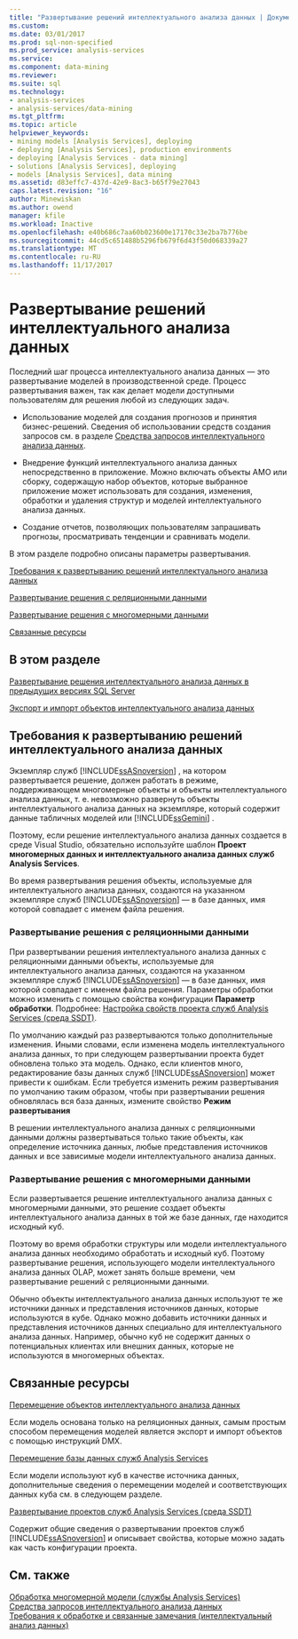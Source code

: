 ```yaml
---
title: "Развертывание решений интеллектуального анализа данных | Документы Microsoft"
ms.custom: 
ms.date: 03/01/2017
ms.prod: sql-non-specified
ms.prod_service: analysis-services
ms.service: 
ms.component: data-mining
ms.reviewer: 
ms.suite: sql
ms.technology:
- analysis-services
- analysis-services/data-mining
ms.tgt_pltfrm: 
ms.topic: article
helpviewer_keywords:
- mining models [Analysis Services], deploying
- deploying [Analysis Services], production environments
- deploying [Analysis Services - data mining]
- solutions [Analysis Services], deploying
- models [Analysis Services], data mining
ms.assetid: d83effc7-437d-42e9-8ac3-b65f79e27043
caps.latest.revision: "16"
author: Minewiskan
ms.author: owend
manager: kfile
ms.workload: Inactive
ms.openlocfilehash: e40b686c7aa60b023600e17170c33e2ba7b776be
ms.sourcegitcommit: 44cd5c651488b5296fb679f6d43f50d068339a27
ms.translationtype: MT
ms.contentlocale: ru-RU
ms.lasthandoff: 11/17/2017
---
```

# <a name="deployment-of-data-mining-solutions"></a>Развертывание решений интеллектуального анализа данных
  Последний шаг процесса интеллектуального анализа данных — это развертывание моделей в производственной среде. Процесс развертывания важен, так как делает модели доступными пользователям для решения любой из следующих задач.  
  
-   Использование моделей для создания прогнозов и принятия бизнес-решений. Сведения об использовании средств создания запросов см. в разделе [Средства запросов интеллектуального анализа данных](../../analysis-services/data-mining/data-mining-query-tools.md).  
  
-   Внедрение функций интеллектуального анализа данных непосредственно в приложение. Можно включать объекты AMO или сборку, содержащую набор объектов, которые выбранное приложение может использовать для создания, изменения, обработки и удаления структур и моделей интеллектуального анализа данных.  
  
-   Создание отчетов, позволяющих пользователям запрашивать прогнозы, просматривать тенденции и сравнивать модели.  
  
 В этом разделе подробно описаны параметры развертывания.  
  
 [Требования к развертыванию решений интеллектуального анализа данных](#bkmk_Reqs)  
  
 [Развертывание решения с реляционными данными](#bkmk_RelationalSltn)  
  
 [Развертывание решения с многомерными данными](#bkmk_MDSltn)  
  
 [Связанные ресурсы](#bkmk_Resources)  
  
## <a name="in-this-section"></a>В этом разделе  
 [Развертывание решения интеллектуального анализа данных в предыдущих версиях SQL Server](../../analysis-services/data-mining/deploy-a-data-mining-solution-to-previous-versions-of-sql-server.md)  
  
 [Экспорт и импорт объектов интеллектуального анализа данных](../../analysis-services/data-mining/export-and-import-data-mining-objects.md)  
  
##  <a name="bkmk_Reqs"></a> Требования к развертыванию решений интеллектуального анализа данных  
 Экземпляр служб [!INCLUDE[ssASnoversion](../../includes/ssasnoversion-md.md)] , на котором развертывается решение, должен работать в режиме, поддерживающем многомерные объекты и объекты интеллектуального анализа данных, т. е. невозможно развернуть объекты интеллектуального анализа данных на экземпляре, который содержит данные табличных моделей или [!INCLUDE[ssGemini](../../includes/ssgemini-md.md)] .  
  
 Поэтому, если решение интеллектуального анализа данных создается в среде Visual Studio, обязательно используйте шаблон **Проект многомерных данных и интеллектуального анализа данных служб Analysis Services**.  
  
 Во время развертывания решения объекты, используемые для интеллектуального анализа данных, создаются на указанном экземпляре служб [!INCLUDE[ssASnoversion](../../includes/ssasnoversion-md.md)] — в базе данных, имя которой совпадает с именем файла решения.  
  
###  <a name="bkmk_RelationalSltn"></a> Развертывание решения с реляционными данными  
 При развертывании решения интеллектуального анализа данных с реляционными данными объекты, используемые для интеллектуального анализа данных, создаются на указанном экземпляре служб [!INCLUDE[ssASnoversion](../../includes/ssasnoversion-md.md)] — в базе данных, имя которой совпадает с именем файла решения. Параметры обработки можно изменить с помощью свойства конфигурации **Параметр обработки**. Подробнее: [Настройка свойств проекта служб Analysis Services (среда SSDT)](../../analysis-services/multidimensional-models/configure-analysis-services-project-properties-ssdt.md).  
  
 По умолчанию каждый раз развертываются только дополнительные изменения. Иными словами, если изменена модель интеллектуального анализа данных, то при следующем развертывании проекта будет обновлена только эта модель. Однако, если клиентов много, редактирование базы данных служб [!INCLUDE[ssASnoversion](../../includes/ssasnoversion-md.md)] может привести к ошибкам. Если требуется изменить режим развертывания по умолчанию таким образом, чтобы при развертывании решения обновлялась вся база данных, измените свойство **Режим развертывания**  
  
 В решении интеллектуального анализа данных с реляционными данными должны развертываться только такие объекты, как определение источника данных, любые представления источников данных и все зависимые модели интеллектуального анализа данных.  
  
###  <a name="bkmk_MDSltn"></a> Развертывание решения с многомерными данными  
 Если развертывается решение интеллектуального анализа данных с многомерными данными, это решение создает объекты интеллектуального анализа данных в той же базе данных, где находится исходный куб.  
  
 Поэтому во время обработки структуры или модели интеллектуального анализа данных необходимо обработать и исходный куб. Поэтому развертывание решения, использующего модели интеллектуального анализа данных OLAP, может занять больше времени, чем развертывание решений с реляционными данными.  
  
 Обычно объекты интеллектуального анализа данных используют те же источники данных и представления источников данных, которые используются в кубе. Однако можно добавить источники данных и представления источников данных специально для интеллектуального анализа данных. Например, обычно куб не содержит данных о потенциальных клиентах или внешних данных, которые не используются в многомерных объектах.  
  
##  <a name="bkmk_Resources"></a> Связанные ресурсы  
 [Перемещение объектов интеллектуального анализа данных](../../analysis-services/data-mining/moving-data-mining-objects.md)  
  
 Если модель основана только на реляционных данных, самым простым способом перемещения моделей является экспорт и импорт объектов с помощью инструкций DMX.  
  
 [Перемещение базы данных служб Analysis Services](../../analysis-services/multidimensional-models/move-an-analysis-services-database.md)  
  
 Если модели используют куб в качестве источника данных, дополнительные сведения о перемещении моделей и соответствующих данных куба см. в следующем разделе.  
  
 [Развертывание проектов служб Analysis Services (среда SSDT)](../../analysis-services/multidimensional-models/deploy-analysis-services-projects-ssdt.md)  
  
 Содержит общие сведения о развертывании проектов служб [!INCLUDE[ssASnoversion](../../includes/ssasnoversion-md.md)] и описывает свойства, которые можно задать как часть конфигурации проекта.  
  
## <a name="see-also"></a>См. также  
 [Обработка многомерной модели (службы Analysis Services)](../../analysis-services/multidimensional-models/processing-a-multidimensional-model-analysis-services.md)   
 [Средства запросов интеллектуального анализа данных](../../analysis-services/data-mining/data-mining-query-tools.md)   
 [Требования к обработке и связанные замечания (интеллектуальный анализ данных)](../../analysis-services/data-mining/processing-requirements-and-considerations-data-mining.md)  
  
  
